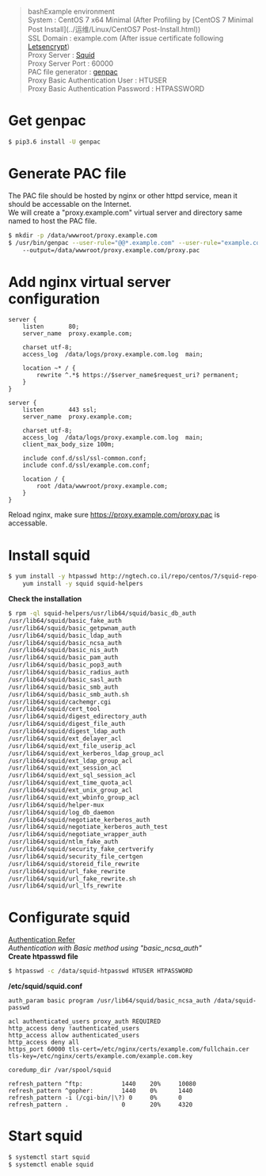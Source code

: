 > bashExample environment  
System : CentOS 7 x64 Minimal (After Profiling by [CentOS 7 Minimal Post Install](../运维/Linux/CentOS7 Post-Install.html))   
SSL Domain : example.com (After issue certificate following [Letsencrypt](../运维/Letsencrypt.html))  
Proxy Server : [Squid](http://www.squid-cache.org/)  
Proxy Server Port : 60000  
PAC file generator : [genpac](https://github.com/JinnLynn/genpac)  
Proxy Basic Authentication User :  HTUSER  
Proxy Basic Authentication Password :  HTPASSWORD  

# Get genpac
```bash
$ pip3.6 install -U genpac
```

# Generate PAC file  
The PAC file should be hosted by nginx or other httpd service, mean it should be accessable on the Internet.  
We will create a "proxy.example.com" virtual server and directory same named to host the PAC file.

```bash
$ mkdir -p /data/wwwroot/proxy.example.com
$ /usr/bin/genpac --user-rule="@@*.example.com" --user-rule="example.com" --pac-proxy="HTTPS proxy.example.com:60000" 
    --output=/data/wwwroot/proxy.example.com/proxy.pac
```

# Add nginx virtual server configuration
```text
server {
    listen       80;
    server_name  proxy.example.com;

    charset utf-8;
    access_log  /data/logs/proxy.example.com.log  main;

    location ~* / {
        rewrite ^.*$ https://$server_name$request_uri? permanent;
    }
}

server {
    listen       443 ssl;
    server_name  proxy.example.com;

    charset utf-8;
    access_log  /data/logs/proxy.example.com.log  main;
    client_max_body_size 100m;

    include conf.d/ssl/ssl-common.conf;
    include conf.d/ssl/example.com.conf;

    location / {
        root /data/wwwroot/proxy.example.com;
    }
}
```
Reload nginx, make sure https://proxy.example.com/proxy.pac is accessable.

# Install squid   
```bash
$ yum install -y htpasswd http://ngtech.co.il/repo/centos/7/squid-repo-1-1.el7.centos.noarch.rpm && \
    yum install -y squid squid-helpers
```  
**Check the installation**
```bash
$ rpm -ql squid-helpers/usr/lib64/squid/basic_db_auth
/usr/lib64/squid/basic_fake_auth
/usr/lib64/squid/basic_getpwnam_auth
/usr/lib64/squid/basic_ldap_auth
/usr/lib64/squid/basic_ncsa_auth
/usr/lib64/squid/basic_nis_auth
/usr/lib64/squid/basic_pam_auth
/usr/lib64/squid/basic_pop3_auth
/usr/lib64/squid/basic_radius_auth
/usr/lib64/squid/basic_sasl_auth
/usr/lib64/squid/basic_smb_auth
/usr/lib64/squid/basic_smb_auth.sh
/usr/lib64/squid/cachemgr.cgi
/usr/lib64/squid/cert_tool
/usr/lib64/squid/digest_edirectory_auth
/usr/lib64/squid/digest_file_auth
/usr/lib64/squid/digest_ldap_auth
/usr/lib64/squid/ext_delayer_acl
/usr/lib64/squid/ext_file_userip_acl
/usr/lib64/squid/ext_kerberos_ldap_group_acl
/usr/lib64/squid/ext_ldap_group_acl
/usr/lib64/squid/ext_session_acl
/usr/lib64/squid/ext_sql_session_acl
/usr/lib64/squid/ext_time_quota_acl
/usr/lib64/squid/ext_unix_group_acl
/usr/lib64/squid/ext_wbinfo_group_acl
/usr/lib64/squid/helper-mux
/usr/lib64/squid/log_db_daemon
/usr/lib64/squid/negotiate_kerberos_auth
/usr/lib64/squid/negotiate_kerberos_auth_test
/usr/lib64/squid/negotiate_wrapper_auth
/usr/lib64/squid/ntlm_fake_auth
/usr/lib64/squid/security_fake_certverify
/usr/lib64/squid/security_file_certgen
/usr/lib64/squid/storeid_file_rewrite
/usr/lib64/squid/url_fake_rewrite
/usr/lib64/squid/url_fake_rewrite.sh
/usr/lib64/squid/url_lfs_rewrite
```

# Configurate squid  
[Authentication Refer](https://wiki.squid-cache.org/Features/Authentication)  
*Authentication with Basic method using "basic_ncsa_auth"*  
**Create htpasswd file**
```bash
$ htpasswd -c /data/squid-htpasswd HTUSER HTPASSWORD 
```  
**/etc/squid/squid.conf**  
```text
auth_param basic program /usr/lib64/squid/basic_ncsa_auth /data/squid-passwd

acl authenticated_users proxy_auth REQUIRED
http_access deny !authenticated_users
http_access allow authenticated_users
http_access deny all
https_port 60000 tls-cert=/etc/nginx/certs/example.com/fullchain.cer tls-key=/etc/nginx/certs/example.com/example.com.key

coredump_dir /var/spool/squid

refresh_pattern ^ftp:           1440    20%     10080
refresh_pattern ^gopher:        1440    0%      1440
refresh_pattern -i (/cgi-bin/|\?) 0     0%      0
refresh_pattern .               0       20%     4320  
```

# Start squid  
```bash
$ systemctl start squid
$ systemctl enable squid
```